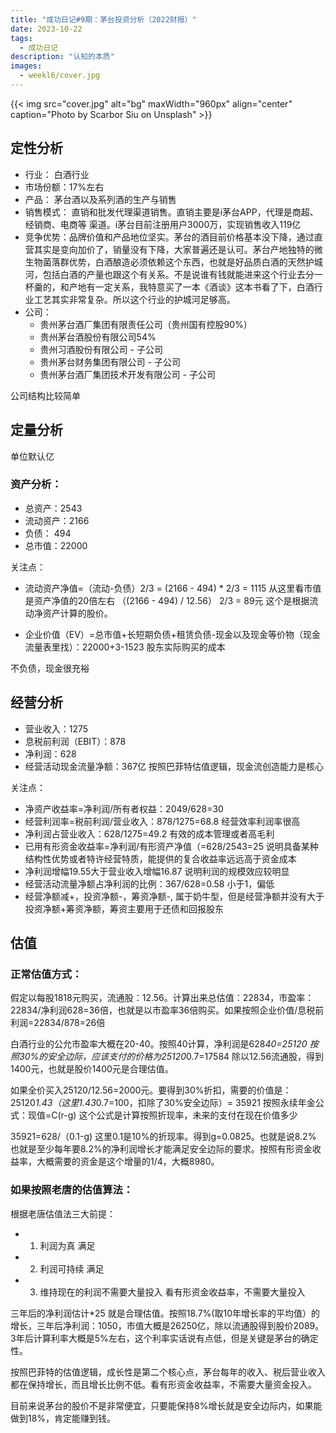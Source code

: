 ```yaml
---
title: "成功日记#9期：茅台投资分析（2022财报）"
date: 2023-10-22
tags:
  - 成功日记
description: "认知的本质"
images:
  - weekl6/cover.jpg
---
```


{{< img src="cover.jpg" alt="bg" maxWidth="960px" align="center" caption="Photo by Scarbor Siu on Unsplash" >}}

## 定性分析


- 行业： 白酒行业
- 市场份额：17%左右
- 产品： 茅台酒以及系列酒的生产与销售
- 销售模式： 直销和批发代理渠道销售。直销主要是i茅台APP，代理是商超、经销商、电商等  渠道。i茅台目前注册用户3000万，实现销售收入119亿
- 竞争优势：品牌价值和产品地位坚实。茅台的酒目前价格基本没下降，通过直营其实是变向加价了，销量没有下降，大家普遍还是认可。茅台产地独特的微生物菌落群优势，白酒酿造必须依赖这个东西，也就是好品质白酒的天然护城河，包括白酒的产量也跟这个有关系。不是说谁有钱就能进来这个行业去分一杯羹的，和产地有一定关系，我特意买了一本《酒谈》这本书看了下，白酒行业工艺其实非常复杂。所以这个行业的护城河足够高。
- 公司：
  - 贵州茅台酒厂集团有限责任公司（贵州国有控股90%）
  - 贵州茅台酒股份有限公司54%
  - 贵州习酒股份有限公司  - 子公司
  - 贵州茅台财务集团有限公司 - 子公司
  - 贵州茅台酒厂集团技术开发有限公司 - 子公司

公司结构比较简单



## 定量分析
单位默认亿

### 资产分析：

- 总资产：2543
- 流动资产：2166
- 负债： 494
- 总市值：22000

关注点：

- 流动资产净值=（流动-负债）2/3 = (2166 - 494) * 2/3 = 1115  从这里看市值是资产净值的20倍左右
（(2166 - 494) / 12.56） 2/3 = 89元 这个是根据流动净资产计算的股价。

- 企业价值（EV）=总市值+长短期负债+租赁负债-现金以及现金等价物（现金流量表里找）：22000+3-1523  股东实际购买的成本

不负债，现金很充裕

## 经营分析

- 营业收入：1275
- 息税前利润（EBIT）：878
- 净利润：628
- 经营活动现金流量净额：367亿 按照巴菲特估值逻辑，现金流创造能力是核心

关注点：  

- 净资产收益率=净利润/所有者权益：2049/628=30 
- 经营利润率=税前利润/营业收入：878/1275=68.8 经营效率利润率很高
- 净利润占营业收入：628/1275=49.2 有效的成本管理或者高毛利
- 已用有形资金收益率=净利润/有形资产净值（=628/2543=25 说明具备某种结构性优势或者特许经营特质，能提供的复合收益率远远高于资金成本
- 净利润增幅19.55大于营业收入增幅16.87 说明利润的规模效应较明显
- 经营活动流量净额占净利润的比例：367/628=0.58  小于1，偏低
- 经营净额减+，投资净额-，筹资净额-, 属于奶牛型，但是经营净额并没有大于投资净额+筹资净额，筹资主要用于还债和回报股东

## 估值

### 正常估值方式：

假定以每股1818元购买，流通股：12.56。计算出来总估值：22834，市盈率：22834/净利润628=36倍，也就是以市盈率36倍购买。如果按照企业价值/息税前利润=22834/878=26倍

白酒行业的公允市盈率大概在20-40。按照40计算，净利润是628*40=25120 按照30%的安全边际，应该支付的价格为25120*0.7=17584 除以12.56流通股，得到1400元，也就是股价1400元是合理估值。

如果全价买入25120/12.56=2000元。要得到30%折扣，需要的价值是：25120*1.43（这里1.43*0.7=100，扣除了30%安全边际）= 35921 按照永续年金公式：现值=C(r-g) 这个公式是计算按照折现率，未来的支付在现在价值多少

35921=628/（0.1-g) 这里0.1是10%的折现率。得到g=0.0825。也就是说8.2% 也就是至少每年要8.2%的净利润增长才能满足安全边际的要求。按照有形资金收益率，大概需要的资金是这个增量的1/4，大概8980。

### 如果按照老唐的估值算法：

根据老唐估值法三大前提：

- 1. 利润为真 满足

- 2. 利润可持续 满足

- 3. 维持现在的利润不需要大量投入 看有形资金收益率，不需要大量投入

三年后的净利润估计*25 就是合理估值。按照18.7%(取10年增长率的平均值）的增长，三年后净利润：1050，市值大概是26250亿，除以流通股得到股价2089。3年后计算利率大概是5%左右，这个利率实话说有点低，但是关键是茅台的确定性。

按照巴菲特的估值逻辑，成长性是第二个核心点，茅台每年的收入、税后营业收入都在保持增长，而且增长比例不低。看有形资金收益率，不需要大量资金投入。

目前来说茅台的股价不是非常便宜，只要能保持8%增长就是安全边际内，如果能做到18%，肯定能赚到钱。

